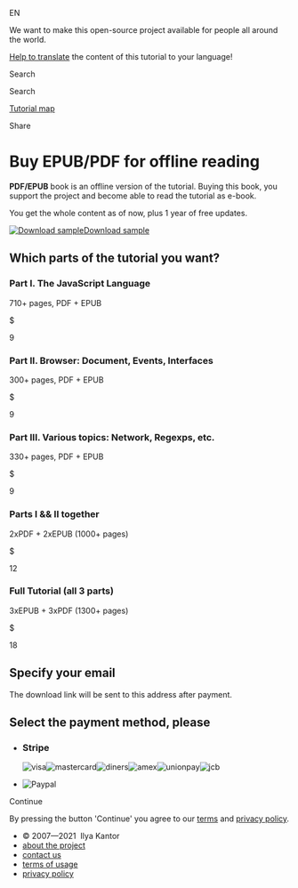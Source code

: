 EN

<!-- -->

We want to make this open-source project available for people all around the world.

[Help to translate](https://javascript.info/translate) the content of this tutorial to your language!

Search

Search

<a href="/tutorial/map" class="map"><span class="map__text">Tutorial map</span></a>

<span class="share-icons__title">Share</span><a href="https://twitter.com/share?url=https%3A%2F%2Fjavascript.info%2Febook" class="share share_tw"></a><a href="https://www.facebook.com/sharer/sharer.php?s=100&amp;p%5Burl%5D=https%3A%2F%2Fjavascript.info%2Febook" class="share share_fb"></a>

# Buy EPUB/PDF for offline reading

**PDF/EPUB** book is an offline version of the tutorial. Buying this book, you support the project and become able to read the tutorial as e-book.

You get the whole content as of now, plus 1 year of free updates.

<a href="/ebook/demo.zip" class="ebook__book-link"><img src="/ebook/js.png" alt="Download sample" /><span>Download sample</span></a>

## Which parts of the tutorial you want?

### Part I. The JavaScript Language

710+ pages, PDF + EPUB

$

9

### Part II. Browser: Document, Events, Interfaces

300+ pages, PDF + EPUB

$

9

### Part III. Various topics: Network, Regexps, etc.

330+ pages, PDF + EPUB

$

9

### Parts I && II together

2xPDF + 2xEPUB (1000+ pages)

$

12

### Full Tutorial (all 3 parts)

3xEPUB + 3xPDF (1300+ pages)

$

18

## Specify your email

The download link will be sent to this address after payment.

## Select the payment method, please

- ### Stripe

  <span class="pay-method__cards"><img src="/pay-methods/cards/visa.svg" class="pay-method__card" alt="visa" /><img src="/pay-methods/cards/mastercard.svg" class="pay-method__card" alt="mastercard" /><img src="/pay-methods/cards/diners.svg" class="pay-method__card" alt="diners" /><img src="/pay-methods/cards/amex.svg" class="pay-method__card" alt="amex" /><img src="/pay-methods/cards/unionpay.svg" class="pay-method__card" alt="unionpay" /><img src="/pay-methods/cards/jcb.svg" class="pay-method__card" alt="jcb" /></span>

- <img src="/pay-methods/pay-paypal.svg" class="pay-method__logo" alt="Paypal" />

<span class="button__text">Continue</span>

By pressing the button 'Continue' you agree to our [terms](/terms) and [privacy policy](/privacy).

- © 2007—2021  Ilya Kantor
- <a href="/about" class="page-footer__link">about the project</a>
- <a href="/about#contact-us" class="page-footer__link">contact us</a>
- <a href="/terms" class="page-footer__link">terms of usage</a>
- <a href="/privacy" class="page-footer__link">privacy policy</a>
